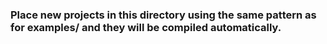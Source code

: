 ### Place new projects in this directory using the same pattern as for examples/ and they will be compiled automatically.
